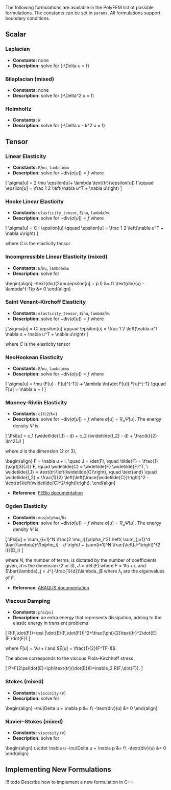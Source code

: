 <style>
    .md-typeset ul {
        margin-left: 0;
    }
    .md-typeset ul li {
        margin-bottom: 0;
        margin-left: 0;
        list-style-type: none;
    }
    .md-typeset div.arithmatex > * {
        margin: 0.1em auto !important;
    }
</style>

The following formulations are available in the PolyFEM list of possible formulations. The constants can be set in `params`. All formulations support boundary conditions.

## Scalar

### Laplacian
* **Constants:** none
* **Description:** solve for \(-\Delta u = f\)

### Bilaplacian (mixed)
* **Constants:** none
* **Description:** solve for \(-\Delta^2 u = f\)

### Helmholtz
* **Constants:** $k$
* **Description:** solve for \(-\Delta u - k^2 u = f\)

## Tensor

### Linear Elasticity
* **Constants:** `E`/`nu`, `lambda`/`mu`
* **Description:** solve for $-\text{div}(\sigma[u]) = f$ where

\[
    \sigma[u] = 2 \mu  \epsilon[u]+ \lambda \text{tr}(\epsilon[u]) I \qquad \epsilon[u] = \frac 1 2 \left(\nabla u^T + \nabla u\right)
\]

### Hooke Linear Elasticity
* **Constants:**  `elasticity_tensor`, `E`/`nu`, `lambda`/`mu`
* **Description:** solve for $-\text{div}(\sigma[u]) = f$ where

\[
    \sigma[u] = C :  \epsilon[u] \qquad \epsilon[u] = \frac 1 2 \left(\nabla u^T + \nabla u\right)
\]

where $C$ is the elasticity tensor

### Incompressible Linear Elasticity (mixed)
* **Constants:** `E`/`nu`, `lambda`/`mu`
* **Description:** solve for

\begin{align}
-\text{div}(2\mu\epsilon[u] + p I) &= f\\
\text{div}(u) - \lambda^{-1}p &= 0
\end{align}

### Saint Venant–Kirchoff Elasticity
* **Constants:** `elasticity_tensor`, `E`/`nu`, `lambda`/`mu`
* **Description:** solve for $-\text{div}(\sigma[u]) = f$ where

\[
\sigma[u] = C: \epsilon[u]  \qquad \epsilon[u] = \frac 1 2 \left(\nabla u^T \nabla u + \nabla u^T + \nabla u\right)
\]

where $C$ is the elasticity tensor

### NeoHookean Elasticity
* **Constants:** `E`/`nu`, `lambda`/`mu`
* **Description:** solve for $-\text{div}(\sigma[u]) = f$ where

\[
    \sigma[u] = \mu (F[u] - F[u]^{-T}) + \lambda \ln(\det F[u]) F[u]^{-T} \qquad F[u] = \nabla u + I
\]

<!-- * **Physical interpretation:** $E$ is the Young's modulus, $\nu$ is Poisson's ratio, $\mu$ is the shear modulus, and $\lambda$ is Lamé's first parameter. -->

### Mooney-Rivlin Elasticity

* **Constants:** `c1`/`c2`/`k=1`
* **Description:** solve for $-\text{div}(\sigma[u]) = f$ where $\sigma[u]=\nabla_u \Psi[u]$. The energy density $\Psi$ is

\[
    \Psi[u] = c_1 (\widetilde{I_1} - d) + c_2 (\widetilde{I_2} - d) + \frac{k}{2} \ln^2(J)
\]

where $d$ is the dimension (2 or 3),

\begin{align}
F = \nabla u + I, \quad J = \det(F), \quad \tilde{F} = \frac{1}{\sqrt[3]{J}} F, \quad \widetilde{C} = \widetilde{F} \widetilde{F}^T, \\
\widetilde{I_1} = \text{tr}\left(\widetilde{C}\right), \quad  \text{and} \quad
\widetilde{I_2} = \frac{1}{2} \left(\left(\trace{\widetilde{C}}\right)^2 - \text{tr}\left(\widetilde{C}^2\right)\right).
\end{align}

* **Reference**: [FEBio documentation](https://help.febio.org/FEBioTheory/FEBio_tm_3-4-Subsection-5.3.1.html)

### Ogden Elasticity

* **Constants:** `mus`/`alphas`/`Ds`
* **Description:** solve for $-\text{div}(\sigma[u]) = f$ where $\sigma[u]=\nabla_u \Psi[u]$. The energy density $\Psi$ is

\[
    \Psi[u] = \sum_{i=1}^N \frac{2 \mu_i}{\alpha_i^2} \left(
        \sum_{j=1}^d \bar{\lambda}_j^{\alpha_i} - d
    \right) + \sum_{i=1}^N \frac{\left(J-1\right)^{2 i}}{D_i}
\]

where $N$, the number of terms, is dictated by the number of coefficients given, $d$ is the dimension (2 or 3), $J = \det(F)$ where $F = \nabla u + I$, and $\bar{\lambda}_j = J^{-\frac{1}{d}}\lambda_j$ where $\lambda_j$ are the eigenvalues of $F.$

<!-- * **Physical interpretation:**
!!! todo
    Physical interpretation of the coefficients -->

* **Reference**: [ABAQUS documentation](https://classes.engineering.wustl.edu/2009/spring/mase5513/abaqus/docs/v6.6/books/stm/default.htm?startat=ch04s06ath124.html)

### Viscous Damping
* **Constants:** `phi`/`psi`
* **Description:** an extra energy that represents dissipation, adding to the elastic energy in transient problems

\[
    R(F,\dot{F})=\psi \|\dot{E}(F,\dot{F})\|^2+\frac{\phi}{2}\text{tr}^2\dot{E}(F,\dot{F})
\]

where $F[u] = \nabla u + I$ and $E[u] = \frac{1}{2}(F^TF-I)$.

The above corresponds to the viscous Piola-Kirchhoff stress

\[
    P=F(2\psi\dot{E}+\phi\text{tr}(\dot{E})I)=\nabla_2 R(F,\dot{F}).
\]

### Stokes (mixed)
* **Constants:** `viscosity` ($\nu$)
* **Description:** solve for

\begin{align}
    -\nu\Delta u + \nabla p &= f\\
    -\text{div}(u) &= 0
\end{align}

### Navier–Stokes (mixed)
* **Constants:** `viscosity` ($\nu$)
* **Description:** solve for

\begin{align}
    u\cdot \nabla u -\nu\Delta u + \nabla p &= f\\
    -\text{div}(u)  &= 0
\end{align}

## Implementing New Formulations

!!! todo
    Describe how to implement a new formulation in C++.
